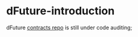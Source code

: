 # dFuture-introduction

dFuture [contracts repo](https://github.com/dFuture-finance/dFuture-core) is still under code auditing;
